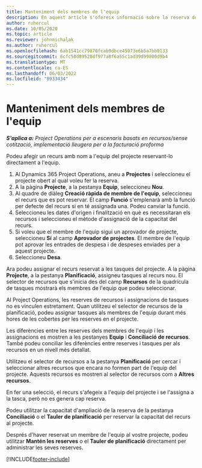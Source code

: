 ```yaml
---
title: Manteniment dels membres de l'equip
description: En aquest article s'ofereix informació sobre la reserva de recursos amb nom als equips del projecte i l'assignació a tasques.
author: ruhercul
ms.date: 10/05/2020
ms.topic: article
ms.reviewer: johnmichalak
ms.author: ruhercul
ms.openlocfilehash: 6ab1541cc79870fcab9dbce45073e6b5a7bb0133
ms.sourcegitcommit: 6cfc50d89528df977a8f6a55c1ad39d99800d9b4
ms.translationtype: MT
ms.contentlocale: ca-ES
ms.lasthandoff: 06/03/2022
ms.locfileid: "8933434"
---
```

# <a name="maintain-team-members"></a>Manteniment dels membres de l'equip

_**S'aplica a:** Project Operations per a escenaris basats en recursos/sense cotització, implementació lleugera per a la facturació proforma_

Podeu afegir un recurs amb nom a l'equip del projecte reservant-lo directament a l'equip.

1. Al Dynamics 365 Project Operations, aneu a **Projectes** i seleccioneu el projecte obert al qual voleu fer la reserva.
2. A la pàgina **Projecte**, a la pestanya **Equip**, seleccioneu **Nou**. 
3. Al quadre de diàleg **Creació ràpida de membre de l'equip**, seleccioneu el recurs que es pot reservar. El camp **Funció** s'emplenarà amb la funció per defecte del recurs si en té assignada una. Podeu canviar la funció. 
4. Seleccioneu les dates d'origen i finalització en què es necessitaran els recursos i seleccioneu el mètode d'assignació de la capacitat del recurs. 
5. Si voleu que el membre de l'equip sigui un aprovador de projecte, seleccioneu **Sí** al camp **Aprovador de projectes**. El membre de l'equip pot aprovar les entrades de despesa i de despeses enviades per a aquest projecte. 
6. Seleccioneu **Desa**.

Ara podeu assignar el recurs reservat a les tasques del projecte. A la pàgina **Projecte**, a la pestanya **Planificació**, assigneu tasques al recurs nou. El selector de recursos que s'inicia des del camp **Recursos** de la quadrícula de tasques mostrarà els membres de l'equip que podeu seleccionar.


Al Project Operations, les reserves de recursos i assignacions de tasques no es vinculen estretament. Quan utilitzeu el selector de recursos de la planificació, podeu assignar tasques als membres de l'equip durant més hores de les cobertes per les reserves en el projecte.

Les diferències entre les reserves dels membres de l'equip i les assignacions es mostren a les pestanyes **Equip** i **Conciliació de recursos**. També podeu conciliar les diferències entre reserves i tasques per als recursos en un nivell més detallat.

Utilitzeu el selector de recursos a la pestanya **Planificació** per cercar i seleccionar altres recursos que encara no formen part de l'equip del projecte. Aquests recursos es mostren al selector de recursos com a **Altres recursos**.

En fer una selecció, el recurs s'afegeix a l'equip del projecte i se l'assigna a la tasca, però no es genera cap reserva.

Podeu utilitzar la capacitat d'ampliació de la reserva de la pestanya **Conciliació** o el **Tauler de planificació** per reservar la capacitat del recurs al projecte.

Després d'haver reservat un membre de l'equip al vostre projecte, podeu utilitzar **Mantén les reserves** o el **Tauler de planificació** directament per administrar les seves reserves.


[!INCLUDE[footer-include](../includes/footer-banner.md)]